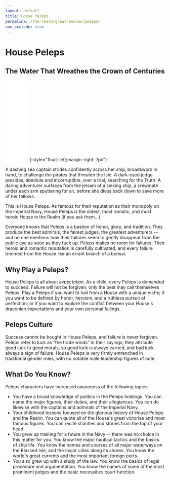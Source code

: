 ```yaml
---
layout: default
title: House Peleps
permalink: /the-realm/great-houses/peleps/
nav_exclude: true
---
```


# House Peleps

## The Water That Wreathes the Crown of Centuries

![Peleps Mon](./../../../assets/house_mons/peleps.png){:style="float: left;margin-right: 7px"}

A dashing sea captain strides confidently across her ship, broadsword in hand,
to challenge the pirates that threaten the Isle. A dark-eyed judge presides,
absolute and incorruptible, over a trial, searching for the Truth. A daring
adventurer surfaces from the jetsam of a sinking ship, a crewmate under each
arm sputtering for air, before she dives back down to save more of her fellows.

This is House Peleps. As famous for their reputation as their monopoly on the
Imperial Navy, House Peleps is the oldest, most romatic, and most heroic House
in the Realm (if you ask them...).

Everyone knows that Peleps is a bastion of honor, glory, and tradition. They
produce the best admirals, the fairest judges, the greatest adventurers -- and
no one mentions how their failures seem to gently disappear from the public eye
as soon as they fuck up. Peleps makes no room for failures. Their heroic and
romantic reputation is carefully cultivated, and every failure trimmed from the
House like an errant branch of a bonsai.

## Why Play a Peleps?

House Peleps is all about _expectation_. As a child, every Peleps is demanded to
succeed. Failure will not be forgiven; only the best may call themselves Peleps.
Play a Peleps if you want to hail from a House with a unique niche; if you want
to be defined by honor, heroism, and a ruthless pursuit of perfection; or if you
want to explore the conflict between your House's draconian expectations and
your own personal failings.

## Peleps Culture

Success cannot be bought in House Peleps, and failure is never forgiven. Peleps
refer to luck as "the trade winds" in their sayings; they attribute good luck to
good morals, so good luck is always earned, and bad luck always a sign of
failure. House Peleps is very firmly entrenched in traditional gender roles,
with no notable male leadership figures of note.

## What Do You Know?

Peleps characters have increased awareness of the following topics:

- You have a broad knowledge of politics in the Peleps holdings. You can name
  the major figures, their duties, and their allegiances. You can do likewise
  with the captains and admirals of the Imperial Navy.
- Your childhood lessons focused on the glorious history of House Peleps and the
  Realm. You can quote all of the House's great victories and most famous
  figures. You can recite shanties and stories from the top of your head.
- You grew up training for a future in the Navy -- there was no choice in this
  matter for you. You know the major nautical tactics and the basics of ship
  life. You know the names and courses of all major waterways on the Blessed
  Isle, and the major cities along its shores. You know the world's great
  currents and the most important foreign ports.
- You also grew up with a study of the law. You know the basics of legal
  procedure and argumentation. You know the names of some of the most prominent
  judges and the basic necessities court function.
